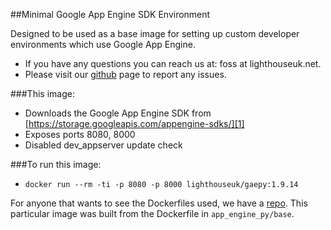 ##Minimal Google App Engine SDK Environment

Designed to be used as a base image for setting up custom developer environments which use Google App Engine. 

 - If you have any questions you can reach us at: foss at
   lighthouseuk.net.
 - Please visit our [github][1] page to report any issues.

###This image:
 - Downloads the Google App Engine SDK from
   [https://storage.googleapis.com/appengine-sdks/][1]
 - Exposes ports 8080, 8000
 - Disabled dev_appserver update check

###To run this image:

 - `docker run --rm -ti -p 8080 -p 8000 lighthouseuk/gaepy:1.9.14`

For anyone that wants to see the Dockerfiles used, we have a [repo][1]. This particular image was built from the Dockerfile in `app_engine_py/base`.



  [1]: https://github.com/LighthouseUK/docker "LighthouseUK Github"